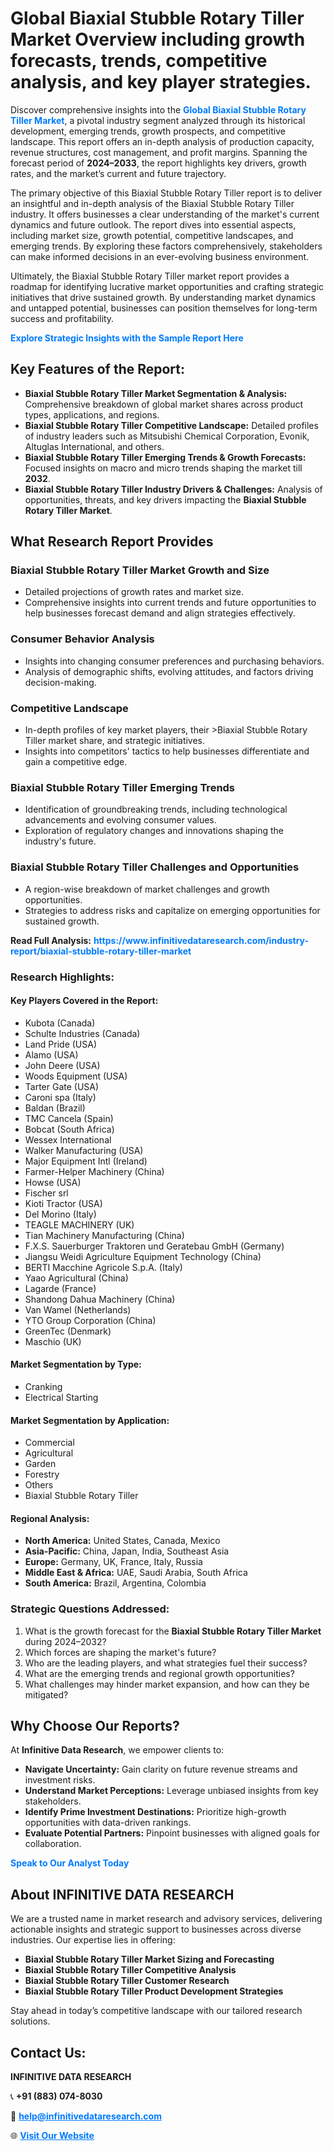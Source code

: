 <h1>Global Biaxial Stubble Rotary Tiller Market Overview including growth forecasts, trends, competitive analysis, and key player strategies.</h1>
<p>
Discover comprehensive insights into the 
<a href="https://www.infinitivedataresearch.com/industry-report/biaxial-stubble-rotary-tiller-market" rel="dofollow" style="color: #007BFF; text-decoration: none;"><strong>Global Biaxial Stubble Rotary Tiller Market</strong></a>, a pivotal industry segment analyzed through its historical development, emerging trends, growth prospects, and competitive landscape. This report offers an in-depth analysis of production capacity, revenue structures, cost management, and profit margins. Spanning the forecast period of <strong>2024–2033</strong>, the report highlights key drivers, growth rates, and the market’s current and future trajectory.
</p>
<p>
The primary objective of this Biaxial Stubble Rotary Tiller report is to deliver an insightful and in-depth analysis of the Biaxial Stubble Rotary Tiller industry. It offers businesses a clear understanding of the market's current dynamics and future outlook. The report dives into essential aspects, including market size, growth potential, competitive landscapes, and emerging trends. By exploring these factors comprehensively, stakeholders can make informed decisions in an ever-evolving business environment.
</p>
<p>
Ultimately, the Biaxial Stubble Rotary Tiller market report provides a roadmap for identifying lucrative market opportunities and crafting strategic initiatives that drive sustained growth. By understanding market dynamics and untapped potential, businesses can position themselves for long-term success and profitability.
</p>
<p>
<a href="https://www.infinitivedataresearch.com/request-sample/reportId=102065" style="color: #007BFF; text-decoration: none;"><strong>Explore Strategic Insights with the Sample Report Here</strong></a>
</p>

<h2>Key Features of the Report:</h2>
<ul>
<li><strong>Biaxial Stubble Rotary Tiller Market Segmentation & Analysis:</strong> Comprehensive breakdown of global market shares across product types, applications, and regions.</li>
<li><strong>Biaxial Stubble Rotary Tiller Competitive Landscape:</strong> Detailed profiles of industry leaders such as Mitsubishi Chemical Corporation, Evonik, Altuglas International, and others.</li>
<li><strong>Biaxial Stubble Rotary Tiller Emerging Trends & Growth Forecasts:</strong> Focused insights on macro and micro trends shaping the market till <strong>2032</strong>.</li>
<li><strong>Biaxial Stubble Rotary Tiller Industry Drivers & Challenges:</strong> Analysis of opportunities, threats, and key drivers impacting the <strong>Biaxial Stubble Rotary Tiller Market</strong>.</li>
</ul>

<h2>What Research Report Provides</h2>
<h3>Biaxial Stubble Rotary Tiller Market Growth and Size</h3>
<ul>
<li>Detailed projections of growth rates and market size.</li>
<li>Comprehensive insights into current trends and future opportunities to help businesses forecast demand and align strategies effectively.</li>
</ul>

<h3>Consumer Behavior Analysis</h3>
<ul>
<li>Insights into changing consumer preferences and purchasing behaviors.</li>
<li>Analysis of demographic shifts, evolving attitudes, and factors driving decision-making.</li>
</ul>

<h3>Competitive Landscape</h3>
<ul>
<li>In-depth profiles of key market players, their >Biaxial Stubble Rotary Tiller market share, and strategic initiatives.</li>
<li>Insights into competitors' tactics to help businesses differentiate and gain a competitive edge.</li>
</ul>

<h3>Biaxial Stubble Rotary Tiller Emerging Trends</h3>
<ul>
<li>Identification of groundbreaking trends, including technological advancements and evolving consumer values.</li>
<li>Exploration of regulatory changes and innovations shaping the industry's future.</li>
</ul>

<h3>Biaxial Stubble Rotary Tiller Challenges and Opportunities</h3>
<ul>
<li>A region-wise breakdown of market challenges and growth opportunities.</li>
<li>Strategies to address risks and capitalize on emerging opportunities for sustained growth.</li>
</ul>
<p><strong>Read Full Analysis:</strong> <a href="https://www.infinitivedataresearch.com/industry-report/biaxial-stubble-rotary-tiller-market" rel="dofollow" style="color: #007BFF; text-decoration: none;"><strong>https://www.infinitivedataresearch.com/industry-report/biaxial-stubble-rotary-tiller-market</strong></a></p>
<h3>Research Highlights:</h3>
<h4>Key Players Covered in the Report:</h4>
<ul><li>Kubota (Canada)</li><li>Schulte Industries (Canada)</li><li>Land Pride (USA)</li><li>Alamo (USA)</li><li>John Deere (USA)</li><li>Woods Equipment (USA)</li><li>Tarter Gate (USA)</li><li>Caroni spa (Italy)</li><li>Baldan (Brazil)</li><li>TMC Cancela (Spain)</li><li>Bobcat (South Africa)</li><li>Wessex International</li><li>Walker Manufacturing (USA)</li><li>Major Equipment Intl (Ireland)</li><li>Farmer-Helper Machinery (China)</li><li>Howse (USA)</li><li>Fischer srl</li><li>Kioti Tractor (USA)</li><li>Del Morino (Italy)</li><li>TEAGLE MACHINERY (UK)</li><li>Tian Machinery Manufacturing (China)</li><li>F.X.S. Sauerburger Traktoren und Geratebau GmbH (Germany)</li><li>Jiangsu Weidi Agriculture Equipment Technology (China)</li><li>BERTI Macchine Agricole S.p.A. (Italy)</li><li>Yaao Agricultural (China)</li><li>Lagarde (France)</li><li>Shandong Dahua Machinery (China)</li><li>Van Wamel (Netherlands)</li><li>YTO Group Corporation (China)</li><li>GreenTec (Denmark)</li><li>Maschio (UK)</li></ul>
<h4>Market Segmentation by Type:</h4>
<ul><li>Cranking</li><li>Electrical Starting</li></ul>
<h4>Market Segmentation by Application:</h4>
<ul><li>Commercial</li><li>Agricultural</li><li>Garden</li><li>Forestry</li><li>Others</li><li>Biaxial Stubble Rotary Tiller</li></ul>

<h4>Regional Analysis:</h4>
<ul>
<li><strong>North America:</strong> United States, Canada, Mexico</li>
<li><strong>Asia-Pacific:</strong> China, Japan, India, Southeast Asia</li>
<li><strong>Europe:</strong> Germany, UK, France, Italy, Russia</li>
<li><strong>Middle East & Africa:</strong> UAE, Saudi Arabia, South Africa</li>
<li><strong>South America:</strong> Brazil, Argentina, Colombia</li>
</ul>

<h3>Strategic Questions Addressed:</h3>
<ol>
<li>What is the growth forecast for the <strong>Biaxial Stubble Rotary Tiller Market</strong> during 2024–2032?</li>
<li>Which forces are shaping the market's future?</li>
<li>Who are the leading players, and what strategies fuel their success?</li>
<li>What are the emerging trends and regional growth opportunities?</li>
<li>What challenges may hinder market expansion, and how can they be mitigated?</li>
</ol>

<h2>Why Choose Our Reports?</h2>
<p>At <strong>Infinitive Data Research</strong>, we empower clients to:</p>
<ul>
<li><strong>Navigate Uncertainty:</strong> Gain clarity on future revenue streams and investment risks.</li>
<li><strong>Understand Market Perceptions:</strong> Leverage unbiased insights from key stakeholders.</li>
<li><strong>Identify Prime Investment Destinations:</strong> Prioritize high-growth opportunities with data-driven rankings.</li>
<li><strong>Evaluate Potential Partners:</strong> Pinpoint businesses with aligned goals for collaboration.</li>
</ul>
<p><a href="https://www.infinitivedataresearch.com/industry-report/biaxial-stubble-rotary-tiller-market" rel="dofollow" style="color: #007BFF; text-decoration: none;"><strong>Speak to Our Analyst Today</strong></a></p>

<h2>About INFINITIVE DATA RESEARCH</h2>
<p>We are a trusted name in market research and advisory services, delivering actionable insights and strategic support to businesses across diverse industries. Our expertise lies in offering:</p>
<ul>
<li><strong>Biaxial Stubble Rotary Tiller Market Sizing and Forecasting</strong></li>
<li><strong>Biaxial Stubble Rotary Tiller Competitive Analysis</strong></li>
<li><strong>Biaxial Stubble Rotary Tiller Customer Research</strong></li>
<li><strong>Biaxial Stubble Rotary Tiller Product Development Strategies</strong></li>
</ul>
<p>Stay ahead in today’s competitive landscape with our tailored research solutions.</p>

<h2>Contact Us:</h2>
<p><strong>INFINITIVE DATA RESEARCH</strong></p>
<p>📞 <strong>+91 (883) 074-8030</strong></p>
<p>📧 <strong><a href="mailto:help@infinitivedataresearch.com" style="color: #007BFF;">help@infinitivedataresearch.com</a></strong></p>
<p>🌐 <strong><a href="https://www.infinitivedataresearch.com" rel="dofollow" style="color: #007BFF;">Visit Our Website</a></strong></p>